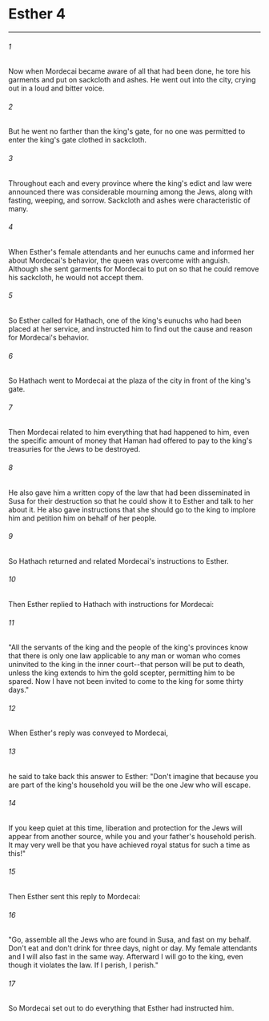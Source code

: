 # Esther 4
***



###### 1 
Now when Mordecai became aware of all that had been done, he tore his garments and put on sackcloth and ashes. He went out into the city, crying out in a loud and bitter voice. 

###### 2 
But he went no farther than the king's gate, for no one was permitted to enter the king's gate clothed in sackcloth. 

###### 3 
Throughout each and every province where the king's edict and law were announced there was considerable mourning among the Jews, along with fasting, weeping, and sorrow. Sackcloth and ashes were characteristic of many. 

###### 4 
When Esther's female attendants and her eunuchs came and informed her about Mordecai's behavior, the queen was overcome with anguish. Although she sent garments for Mordecai to put on so that he could remove his sackcloth, he would not accept them. 

###### 5 
So Esther called for Hathach, one of the king's eunuchs who had been placed at her service, and instructed him to find out the cause and reason for Mordecai's behavior. 

###### 6 
So Hathach went to Mordecai at the plaza of the city in front of the king's gate. 

###### 7 
Then Mordecai related to him everything that had happened to him, even the specific amount of money that Haman had offered to pay to the king's treasuries for the Jews to be destroyed. 

###### 8 
He also gave him a written copy of the law that had been disseminated in Susa for their destruction so that he could show it to Esther and talk to her about it. He also gave instructions that she should go to the king to implore him and petition him on behalf of her people. 

###### 9 
So Hathach returned and related Mordecai's instructions to Esther. 

###### 10 
Then Esther replied to Hathach with instructions for Mordecai: 

###### 11 
"All the servants of the king and the people of the king's provinces know that there is only one law applicable to any man or woman who comes uninvited to the king in the inner court--that person will be put to death, unless the king extends to him the gold scepter, permitting him to be spared. Now I have not been invited to come to the king for some thirty days." 

###### 12 
When Esther's reply was conveyed to Mordecai, 

###### 13 
he said to take back this answer to Esther: "Don't imagine that because you are part of the king's household you will be the one Jew who will escape. 

###### 14 
If you keep quiet at this time, liberation and protection for the Jews will appear from another source, while you and your father's household perish. It may very well be that you have achieved royal status for such a time as this!" 

###### 15 
Then Esther sent this reply to Mordecai: 

###### 16 
"Go, assemble all the Jews who are found in Susa, and fast on my behalf. Don't eat and don't drink for three days, night or day. My female attendants and I will also fast in the same way. Afterward I will go to the king, even though it violates the law. If I perish, I perish." 

###### 17 
So Mordecai set out to do everything that Esther had instructed him.
